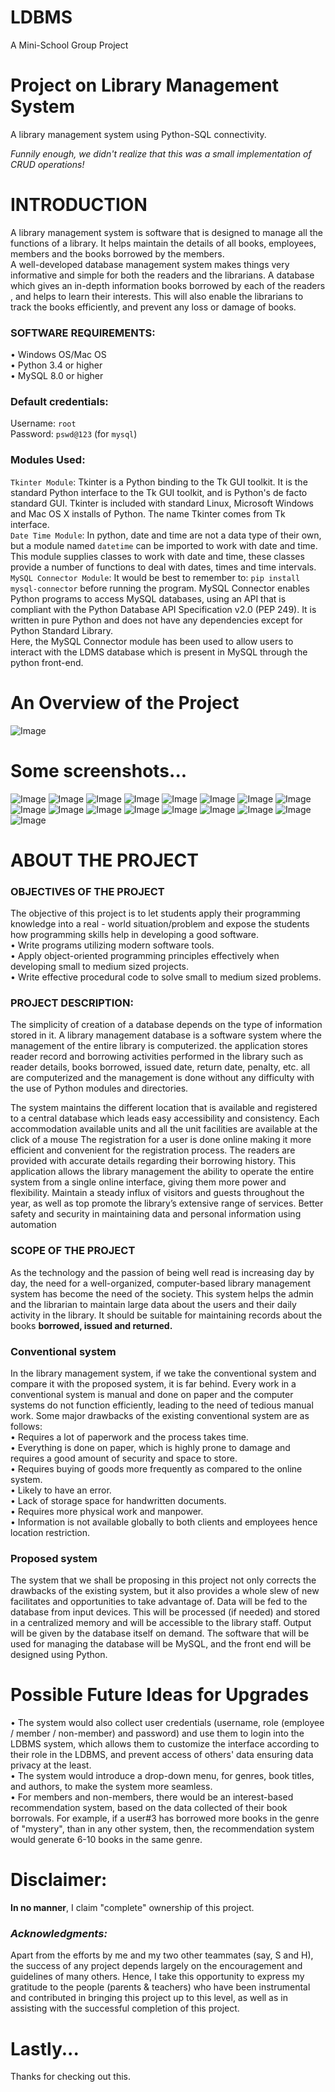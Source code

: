 <!DOCTYPE html>
# LDBMS
A Mini-School Group Project

# **Project on Library Management System**
A library management system using Python-SQL connectivity.

<i> Funnily enough, we didn't realize that this was a small implementation of CRUD operations!</i>

# **INTRODUCTION**
	
A library management system is software that is designed to manage all the functions of a library. It helps maintain the details of all books, employees, members and the books borrowed by the members.  
A well-developed database management system makes things very informative and simple for both the readers and the librarians.
A database which gives an in-depth information books borrowed by each of the readers , and helps to learn their interests. This will also enable the librarians to track the books efficiently, and prevent any loss or damage of books. 

### **SOFTWARE REQUIREMENTS:**

•	Windows OS/Mac OS <br>
•	Python 3.4 or higher <br>
•	MySQL 8.0 or higher <br>

### Default credentials:
Username: `root` <br>
Password: `pswd@123` (for `mysql`)


### **Modules Used:**

`Tkinter Module`: Tkinter is a Python binding to the Tk GUI toolkit. It is the standard Python interface to the Tk GUI toolkit, and is Python's de facto standard GUI. Tkinter is included with standard Linux, Microsoft Windows and Mac OS X installs of Python. The name Tkinter comes from Tk interface.
<br>
`Date Time Module`:  In python, date and time are not a data type of their own, but a module named `datetime` can be imported to work with date and time. This module supplies classes to work with date and time, these classes provide a number of functions to deal with dates, times and time intervals. 
<br>
`MySQL Connector Module`:  It would be best to remember to: `pip install mysql-connector` before running the program. MySQL Connector enables Python programs to access MySQL databases, using an API that is compliant with the Python Database API Specification v2.0 (PEP 249). It is written in pure Python and does not have any dependencies except for Python Standard Library.
<br>
Here, the MySQL Connector module has been used to allow users to interact with the LDMS database which is present in MySQL through the python front-end. 

# **An Overview of the Project**

![Image](https://github.com/flurry101/A_Library_Management_System/blob/main/images/358847851-b65db1cd-35d5-4a1c-8963-1058a3030095.png)

# Some screenshots...


![Image](https://github.com/flurry101/Library-DBMS/blob/main/images/Picture2.png)
![Image](https://github.com/flurry101/Library-DBMS/blob/main/images/Picture3.png)
![Image](https://github.com/flurry101/Library-DBMS/blob/main/images/Picture4.png)
![Image](https://github.com/flurry101/Library-DBMS/blob/main/images/Picture5.png)
![Image](https://github.com/flurry101/Library-DBMS/blob/main/images/Picture6.png)
![Image](https://github.com/flurry101/Library-DBMS/blob/main/images/Picture8.png)
![Image](https://github.com/flurry101/Library-DBMS/blob/main/images/Picture9.png)
![Image](https://github.com/flurry101/Library-DBMS/blob/main/images/Picture10.png)
![Image](https://github.com/flurry101/Library-DBMS/blob/main/images/Picture11.png)
![Image](https://github.com/flurry101/Library-DBMS/blob/main/images/Picture12.png)
![Image](https://github.com/flurry101/Library-DBMS/blob/main/images/Picture13.png)
![Image](https://github.com/flurry101/Library-DBMS/blob/main/images/Picture14.png)
![Image](https://github.com/flurry101/Library-DBMS/blob/main/images/Picture15.png)
![Image](https://github.com/flurry101/Library-DBMS/blob/main/images/Picture16.png)
![Image](https://github.com/flurry101/Library-DBMS/blob/main/images/Picture17.png)
![Image](https://github.com/flurry101/Library-DBMS/blob/main/images/Picture18.png)
![Image](https://github.com/flurry101/Library-DBMS/blob/main/images/Picture19.png)


# ABOUT THE PROJECT

### **OBJECTIVES OF THE PROJECT**

The objective of this project is to let students apply their programming knowledge into a real - world situation/problem and expose the students how programming skills help in developing a good software.<br>
•	Write programs utilizing modern software tools. <br>
•	Apply object-oriented programming principles effectively when developing small to medium sized projects. <br>
•	Write effective procedural code to solve small to medium sized problems. <br>

### **PROJECT DESCRIPTION:**

The simplicity of creation of a database depends on the type of information stored in it. A library management database is a software system where the management of the entire library is computerized. the application stores reader record and borrowing activities performed in the library such as reader details, books borrowed, issued date, return date, penalty, etc. all are computerized and the management is done without any difficulty with the use of Python modules and directories. <br>

The system maintains the different location that is available and registered to a central database which leads easy accessibility and consistency.
Each accommodation available units and all the unit facilities are available at the click of a mouse
The registration for a user is done online making it more efficient and convenient for the registration process.
The readers are provided with accurate details regarding their borrowing history.
This application allows the library management the ability to operate the entire system from a single online interface, giving them more power and flexibility.
Maintain a steady influx of visitors and guests throughout the year, as well as top promote the library’s extensive range of services.
Better safety and security in maintaining data and personal information using automation

### **SCOPE OF THE PROJECT**

As the technology and the passion of being well read is increasing day by day, the need for a well-organized, computer-based library management system has become the need of the society. This system helps the admin and the librarian to maintain large data about the users and their daily activity in the library. It should be suitable for maintaining records about the books **borrowed, issued and returned.** 

### **Conventional system**

In the library management system, if we take the conventional system and compare it with the proposed system, it is far behind. Every work in a conventional system is manual and done on paper and the computer systems do not function efficiently, leading to the need of tedious manual work. 
Some major drawbacks of the existing conventional system are as follows: <br>
•	Requires a lot of paperwork and the process takes time. <br>
•	Everything is done on paper, which is highly prone to damage and requires a good amount of security and space to store. <br>
•	Requires buying of goods more frequently as compared to the online system. <br>
•	Likely to have an error. <br>
•	Lack of storage space for handwritten documents. <br>
•	Requires more physical work and manpower. <br>
•	Information is not available globally to both clients and employees hence location restriction. <br>

### **Proposed system**

The system that we shall be proposing in this project not only corrects the drawbacks of the existing system, but it also provides a whole slew of new facilitates and opportunities to take advantage of. Data will be fed to the database from input devices. This will be processed (if needed) and stored in a centralized memory and will be accessible to the library staff. Output will be given by the database itself on demand. The software that will be used for managing the database will be MySQL, and the front end will be designed using Python. 

# Possible Future Ideas for Upgrades
• The system would also collect user credentials (username, role (employee / member / non-member) and password) and use them to login into the LDBMS system, which allows them to customize the interface according to their role in the LDBMS, and prevent access of others' data ensuring data privacy at the least. <br>
• The system would introduce a drop-down menu, for genres, book titles, and authors, to make the system more seamless. <br>
• For members and non-members, there would be an interest-based recommendation system, based on the data collected of their book borrowals. For example, if a user#3 has borrowed more books in the genre of "mystery", than in any other system, then, the recommendation system would generate 6-10 books in the same genre.


# Disclaimer:
**In no manner**, I claim "complete" ownership of this project. 

### *Acknowledgments:*
Apart from the efforts by me and my two other teammates (say, S and H), the success of any project depends largely on the encouragement and guidelines of many others. 
Hence, I take this opportunity to express my gratitude to the people (parents & teachers) who have been instrumental and contributed in bringing this project up to this level, as well as in assisting with the successful completion of this project.

# Lastly...
Thanks for checking out this. 

